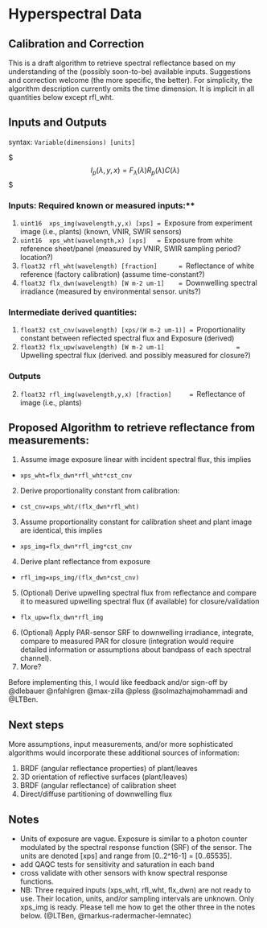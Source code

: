# Hyperspectral Data

## Calibration and Correction

This is a draft algorithm to retrieve spectral reflectance based on my understanding of the (possibly soon-to-be) available inputs. Suggestions and correction welcome (the more specific, the better). For simplicity, the algorithm description currently omits the time dimension. It is implicit in all quantities below except rfl_wht.

## Inputs and Outputs 

syntax: `Variable(dimensions) [units]`

$$$
I_p(\lambda,y,x) = F_{\lambda}(\lambda) R_p(\lambda) C(\lambda)
$$$

### Inputs: Required known or measured inputs:**

1. `uint16  xps_img(wavelength,y,x) [xps] = `Exposure from experiment image (i.e., plants) (known, VNIR, SWIR sensors)
2. `uint16  xps_wht(wavelength,x) [xps]   = `Exposure from white reference sheet/panel (measured by VNIR, SWIR sampling period? location?)
3. `float32 rfl_wht(wavelength) [fraction]      = `Reflectance of white reference (factory calibration) (assume time-constant?)
4. `float32 flx_dwn(wavelength) [W m-2 um-1]    = `Downwelling spectral irradiance (measured by environmental sensor. units?)

### Intermediate derived quantities:

1. `float32 cst_cnv(wavelength) [xps/(W m-2 um-1)] = `Proportionality constant between reflected spectral flux and Exposure (derived)
2. `float32 flx_upw(wavelength) [W m-2 um-1]                    = `Upwelling  spectral flux (derived. and possibly measured for closure?)

### Outputs

2. `float32 rfl_img(wavelength,y,x) [fraction]     = `Reflectance of image (i.e., plants)

## Proposed Algorithm to retrieve reflectance from measurements:

1. Assume image exposure linear with incident spectral flux, this implies
  * `xps_wht=flx_dwn*rfl_wht*cst_cnv`
2. Derive proportionality constant from calibration:
  * `cst_cnv=xps_wht/(flx_dwn*rfl_wht)`
3. Assume proportionality constant for calibration sheet and plant image are identical, this implies
  * `xps_img=flx_dwn*rfl_img*cst_cnv`
4. Derive plant reflectance from exposure
  * `rfl_img=xps_img/(flx_dwn*cst_cnv)`
5. (Optional) Derive upwelling spectral flux from reflectance and compare it to measured upwelling spectral flux (if available) for closure/validation
  * `flx_upw=flx_dwn*rfl_img`
6. (Optional) Apply PAR-sensor SRF to downwelling irradiance, integrate, compare to measured PAR for closure (integration would require detailed information or assumptions about bandpass of each spectral channel).
7. More?

Before implementing this, I would like feedback and/or sign-off by @dlebauer @nfahlgren @max-zilla @pless @solmazhajmohammadi and @LTBen. 


## Next steps

More assumptions, input measurements, and/or more sophisticated algorithms would incorporate these additional sources of information:

1. BRDF (angular reflectance properties) of plant/leaves
2. 3D orientation of reflective surfaces (plant/leaves)
3. BRDF (angular reflectance) of calibration sheet
4. Direct/diffuse partitioning of downwelling flux


## Notes

* Units of exposure are vague. Exposure is similar to a photon counter modulated by the spectral response function (SRF) of the sensor. The units are denoted [xps] and range from [0..2^16-1] = [0..65535]. 
* add QAQC tests for sensitivity and saturation in each band
* cross validate with other sensors with know spectral response functions.
* NB: Three required inputs (xps_wht, rfl_wht, flx_dwn) are not ready to use. Their location, units, and/or sampling intervals are unknown. Only xps_img is ready. Please tell me how to get the other three in the notes below. (@LTBen, @markus-radermacher-lemnatec)
